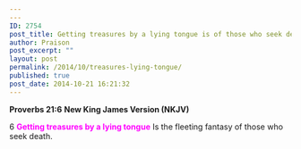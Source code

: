```yaml
---
---
ID: 2754
post_title: Getting treasures by a lying tongue is of those who seek death
author: Praison
post_excerpt: ""
layout: post
permalink: /2014/10/treasures-lying-tongue/
published: true
post_date: 2014-10-21 16:21:32
---
```

<strong>Proverbs 21:6</strong>
<strong> New King James Version (NKJV)</strong>

6 <span style="color: #ff00ff;"><strong>Getting treasures by a lying tongue</strong></span>
Is the fleeting fantasy of those who seek death.